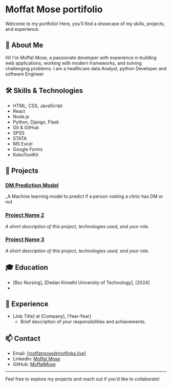 # Moffat Mose portifolio

Welcome to my portfolio! Here, you'll find a showcase of my skills, projects, and experience.

## 👋 About Me

Hi! I'm Moffat Mose, a passionate developer with experience in building web applications, working with modern frameworks, and solving challenging problems. I am a healthcare data Analyst, python Developer and software Engineer

## 🛠️ Skills & Technologies

- HTML, CSS, JavaScript
- React
- Node.js
- Python, Django, Flask
- Git & GitHub
- SPSS
- STATA
- MS Excel
- Google Forms
- KoboToolKit

## 🚀 Projects

### [DM Prediction Model](#)
_A Machine learning model to predict if a person visiting a clinic has DM or not

### [Project Name 2](#)
_A short description of this project, technologies used, and your role._

### [Project Name 3](#)
_A short description of this project, technologies used, and your role._

## 🎓 Education

- [Bsc Nursing], [Dedan Kimathi University of Technology], [2024]
- 

## 💼 Experience

- [Job Title] at [Company], [Year-Year]
  - Brief description of your responsibilities and achievements.

## 📫 Contact

- Email: [moffatmose@moflinks.live]
- LinkedIn: [Moffat Mose](https://linkein.com/MoffatMose)
- GitHub: [MoffatMose](https://github.com/MoffatMose)

---

Feel free to explore my projects and reach out if you'd like to collaborate!

